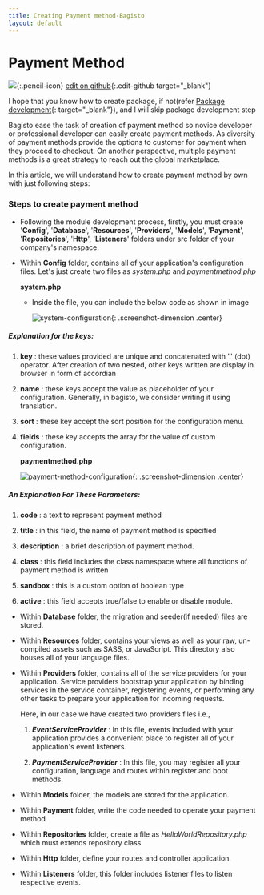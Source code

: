 ```yaml
---
title: Creating Payment method-Bagisto
layout: default
---
```


# Payment Method

![](assets/images/icons/Icon-Pencil-Large.svg){:.pencil-icon}
[edit on github](https://github.com/bagisto/bagisto-docs/blob/master/create_payment_method.md){:.edit-github target="\_blank"}

I hope that you know how to create package, if not(refer [Package development](create_package.md){: target="\_blank"}), and I will skip package development step

Bagisto ease the task of creation of payment method so novice developer or professional developer can easily create payment methods. As diversity of payment methods provide the options to customer for payment when they proceed to checkout. On another perspective, multiple payment methods is a great strategy to reach out the global marketplace.

In this article, we will understand how to create payment method by own with just following steps:

### Steps to create payment method

- Following the module development process, firstly, you must create '**Config**', '**Database**', '**Resources**', '**Providers**', '**Models**', '**Payment**', '**Repositories**', '**Http**', '**Listeners**' folders under src folder of your company's namespace.

- Within **Config** folder, contains all of your application's configuration files. Let's just create two files as _system.php_ and _paymentmethod.php_

  **system.php**

  - Inside the file, you can include the below code as shown in image

    ![system-configuration](assets/images/Bagisto_Docs_Images/payment-config-1.png){: .screenshot-dimension .center}

##### Explanation for the keys:

1. **key** : these values provided are unique and concatenated with '.' (dot) operator. After creation of two nested, other keys written are display in browser in form of accordian

2. **name** : these keys accept the value as placeholder of your configuration. Generally, in bagisto, we consider writing it using translation.

3. **sort** : these key accept the sort position for the configuration menu.

4. **fields** : these key accepts the array for the value of custom configuration.


    **paymentmethod.php**

    ![payment-method-configuration](assets/images/Bagisto_Docs_Images/payment-config-2.png){:  .screenshot-dimension .center}

##### An Explanation For These Parameters:

1.  **code** : a text to represent payment method

2.  **title** : in this field, the name of payment method is specified

3.  **description** : a brief description of payment method.

4.  **class** : this field includes the class namespace where all functions of payment method is written

5.  **sandbox** : this is a custom option of boolean type

6.  **active** : this field accepts true/false to enable or disable module.

- Within **Database** folder, the migration and seeder(if needed) files are stored.

- Within **Resources** folder, contains your views as well as your raw, un-compiled assets such as SASS, or JavaScript. This directory also houses all of your language files.

- Within **Providers** folder, contains all of the service providers for your application. Service providers bootstrap your application by binding services in the service container, registering events, or performing any other tasks to prepare your application for incoming requests.

  Here, in our case we have created two providers files i.e.,

  1. **_EventServiceProvider_** : In this file, events included with your application provides a convenient place to register all of your application's event listeners.

  2. **_PaymentServiceProvider_** : In this file, you may register all your configuration, language and routes within register and boot methods.

* Within **Models** folder, the models are stored for the application.

* Within **Payment** folder, write the code needed to operate your payment method

* Within **Repositories** folder, create a file as _HelloWorldRepository.php_ which must extends repository class

* Within **Http** folder, define your routes and controller application.

* Within **Listeners** folder, this folder includes listener files to listen respective events.
